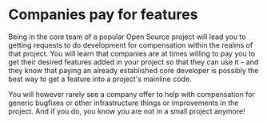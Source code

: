 # Companies pay for features

Being in the core team of a popular Open Source project will lead you to
getting requests to do development for compensation within the realms of that
project. You will learn that companies are at times willing to pay you to get
their desired features added in your project so that they can use it – and
they know that paying an already established core developer is possibly the
best way to get a feature into a project's mainline code.

You will however rarely see a company offer to help with compensation for
generic bugfixes or other infrastructure things or improvements in the
project. And if you do, you know you are not in a small project anymore!
